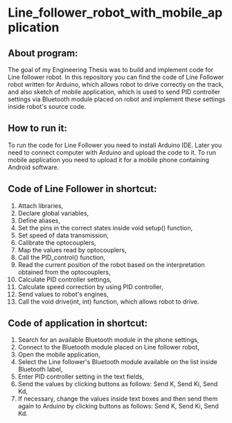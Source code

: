 # Line_follower_robot_with_mobile_application 
<h2>About program:</h2>
The goal of my Engineering Thesis was to build and implement code for Line follower robot. In this repository
you can find the code of Line Follower robot written for Arduino, which allows robot to drive correctly on the track, and also sketch of mobile application,
which is used to send PID controller settings via Bluetooth module placed on robot and implement these settings inside robot's source code.
<h2>How to run it:</h2>
To run the code for Line Follower you need to install Arduino IDE. Later you need to connect computer with Arduino and upload the code to it.
To run mobile application you need to upload it for a mobile phone containing Android software.
<h2>Code of Line Follower in shortcut:</h2>

1. Attach libraries,
2. Declare global variables,
3. Define aliases,
4. Set the pins in the correct states inside void setup() function,
5. Set speed of data transmission,
6. Calibrate the optocouplers,
7. Map the values ​​read by optocouplers,
8. Call the PID_control() function,
9. Read the current position of the robot based on the interpretation obtained from the optocouplers,
10. Calculate PID controller settings,
11. Calculate speed correction by using PID controller,
12. Send values to robot's engines,
13. Call the void drive(int, int) function, which allows robot to drive.
<h2>Code of application in shortcut:</h2>

1. Search for an available Bluetooth module in the phone settings,
2. Connect to the Bluetooth module placed on Line follower robot,
3. Open the mobile application,
4. Select the Line follower's Bluetooth module available on the list inside Bluetooth label,
5. Enter PID controller setting in the text fields,
6. Send the values by clicking buttons as follows: Send K, Send Ki, Send Kd,
7. If necessary, change the values inside text boxes and then send them again to Arduino by clicking buttons as follows: Send K, Send Ki, Send Kd.


